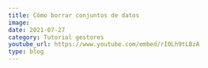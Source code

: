 ```yaml
---
title: Cómo borrar conjuntos de datos
image: 
date: 2021-07-27
category: Tutorial gestores
youtube_url: https://www.youtube.com/embed/rI0Lh9tLBzA
type: blog
---
```




